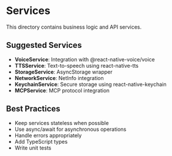 # Services

This directory contains business logic and API services.

## Suggested Services

- **VoiceService**: Integration with @react-native-voice/voice
- **TTSService**: Text-to-speech using react-native-tts
- **StorageService**: AsyncStorage wrapper
- **NetworkService**: NetInfo integration
- **KeychainService**: Secure storage using react-native-keychain
- **MCPService**: MCP protocol integration

## Best Practices

- Keep services stateless when possible
- Use async/await for asynchronous operations
- Handle errors appropriately
- Add TypeScript types
- Write unit tests
